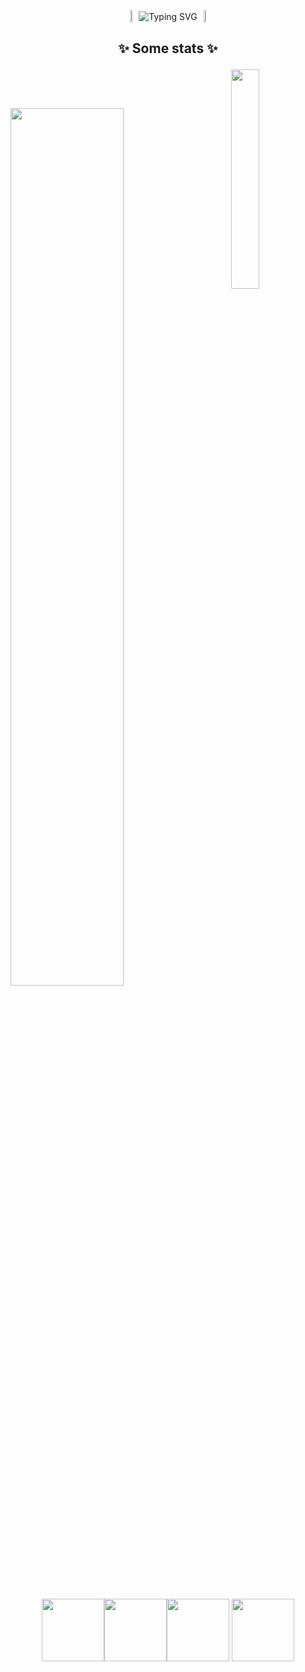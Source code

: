 <p align="center" style="display: flex; align-items: center; justify-content: center;">
    <img src="https://media.giphy.com/media/3oriNO0p3Sn0itamg8/giphy.gif?cid=ecf05e47zmb8s0ylyg84zttbrvu2lfsegr9bwiky93zlcprn&ep=v1_gifs_search&rid=giphy.gif&ct=g" width="5%" style="margin: 0;" />
    <a href="https://git.io/typing-svg" style="text-decoration: none;">
        <img src="https://readme-typing-svg.demolab.com?font=Pixelify+Sans&duration=2000&pause=500&color=E66FFF&center=true&vCenter=true&width=435&lines=Hi!+I'm+Paula!;Welcome+to+my+profile!"
            alt="Typing SVG" style="margin: 0; padding: 0;" />
    </a>
    <img src="https://media1.giphy.com/media/NKcHjb5vYSE3E0H4ug/giphy.gif" width="5%" style="margin: 0;" />
</p>

## <p align="center"> :sparkles: Some stats :sparkles: </p>
<p>
  <a href="https://github.com/anuraghazra/github-readme-stats">
  <img align="right" src="https://github-readme-stats.vercel.app/api/top-langs/?username=PaulafloresS&langs_count=6&theme=react&layout=donut-vertical" align = "right" width="30%" />
  </a>
</p> 
<br>
<p>
</p>
<br>

<p align = "left">
  <a href="https://github.com/anuraghazra/github-readme-stats">
  <img src="https://github-readme-stats.vercel.app/api?username=PaulafloresS&show_icons=true&theme=react&rank_icon=github"  width="60%" height="60%"  />
  </a>
</p> 



<br>
<p align="center">
  <img src="https://developer.android.com/static/codelabs/basic-android-kotlin-compose-first-program/img/3bbebda874e6003b.png?hl=es-419" width="100"><img src="https://lenguajesdeprogramacion.net/wp-content/uploads/2017/08/apple-swift-300x199.jpg" width="100"><img src="https://miro.medium.com/v2/resize:fit:2560/1*2XrX0fP0htyTCah7AglTig.jpeg" width="100">
  <img src="https://i0.wp.com/junilearning.com/wp-content/uploads/2020/06/python-programming-language.webp?fit=1920%2C1920&ssl=1" width="100">                                                                                                                                                                                                                                                                                                                                                                       
</p>
